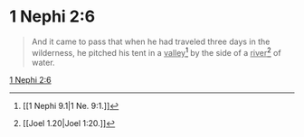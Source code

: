 # 1 Nephi 2:6

> And it came to pass that when he had traveled three days in the wilderness, he pitched his tent in a <u>valley</u>[^a] by the side of a <u>river</u>[^b] of water.

[1 Nephi 2:6](https://www.churchofjesuschrist.org/study/scriptures/bofm/1-ne/2?lang=eng&id=p6#p6)


[^a]: [[1 Nephi 9.1|1 Ne. 9:1.]]
[^b]: [[Joel 1.20|Joel 1:20.]]
